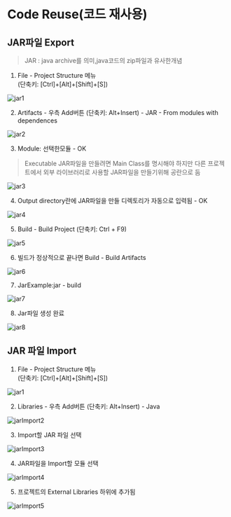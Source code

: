 # Code Reuse(코드 재사용) <IntelliJ>

## JAR파일 Export
>JAR : java archive를 의미,java코드의 zip파일과 유사한개념
1. File - Project Structure 메뉴 <br>(단축키: [Ctrl]+[Alt]+[Shift]+[S])

![jar1](https://user-images.githubusercontent.com/60641307/75622184-110c2800-5be1-11ea-9c81-aa035e487d10.png)

2. Artifacts - 우측 Add버튼 (단축키: Alt+Insert) - JAR - From modules with dependences 

![jar2](https://user-images.githubusercontent.com/60641307/75622241-98599b80-5be1-11ea-93f0-fd12e0a8d44d.png)

3. Module: 선택한모듈 - OK 
>Executable JAR파일을 만들려면 Main Class를 명시해야 하지만 다른 프로젝트에서 외부 라이브러리로 사용할 JAR파일을 만들기위해 공란으로 둠

![jar3](https://user-images.githubusercontent.com/60641307/75622279-ee2e4380-5be1-11ea-8299-f940b849721e.png)

4. Output directory란에 JAR파일을 만들 디렉토리가 자동으로 입력됨 - OK

![jar4](https://user-images.githubusercontent.com/60641307/75622393-e58a3d00-5be2-11ea-927e-fc8ee12aea72.png)

5. Build - Build Project (단축키: Ctrl + F9)

![jar5](https://user-images.githubusercontent.com/60641307/75622421-474aa700-5be3-11ea-82f6-db779a8a1bf3.png)

6. 빌드가 정상적으로 끝나면 Build - Build Artifacts

![jar6](https://user-images.githubusercontent.com/60641307/75622442-9ee91280-5be3-11ea-85a9-6decebe047fc.png)

7. JarExample:jar - build 

![jar7](https://user-images.githubusercontent.com/60641307/75622461-d8218280-5be3-11ea-9b47-a393f2d345de.png)

8. Jar파일 생성 완료

![jar8](https://user-images.githubusercontent.com/60641307/75622528-91805800-5be4-11ea-9da7-348ffa79a210.png)

## JAR 파일 Import
1. File - Project Structure 메뉴 <br>(단축키: [Ctrl]+[Alt]+[Shift]+[S])

![jar1](https://user-images.githubusercontent.com/60641307/75622184-110c2800-5be1-11ea-9c81-aa035e487d10.png)

2. Libraries - 우측 Add버튼 (단축키: Alt+Insert) - Java 

![jarImport2](https://user-images.githubusercontent.com/60641307/75622575-369b3080-5be5-11ea-93cc-4f02d989f0d7.png)

3. Import할 JAR 파일 선택 

![jarImport3](https://user-images.githubusercontent.com/60641307/75622617-d0fb7400-5be5-11ea-90c6-4c78b3501812.png)

4. JAR파일을 Import할 모듈 선택

![jarImport4](https://user-images.githubusercontent.com/60641307/75622649-1c158700-5be6-11ea-8635-64d9ae6fdbb9.png)

5. 프로젝트의 External Libraries 하위에 추가됨

![jarImport5](https://user-images.githubusercontent.com/60641307/75622669-5aab4180-5be6-11ea-92cb-551532c80156.png)

